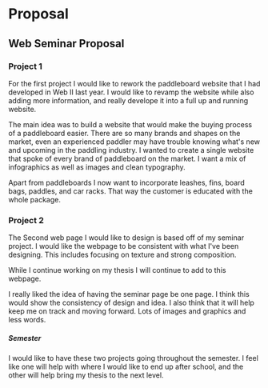# Proposal

## Web Seminar Proposal

### Project 1

For the first project I would like to rework the paddleboard website that I had
developed in Web II last year. I would like to revamp the website while also adding
more information, and really develope it into a full up and running website.

The main idea was to build a website that would make the buying process of a paddleboard easier. There are so many brands and shapes on the market, even an experienced paddler may have trouble knowing what's new and upcoming in the paddling industry. I wanted to create a single website that spoke of every brand of paddleboard on the market. I want a mix of infographics as well as images and clean typography.

Apart from paddleboards I now want to incorporate leashes, fins, board bags, paddles, and car racks. That way the customer is educated with the whole package.

### Project 2

The Second web page I would like to design is based off of my seminar project. I would like the webpage to be consistent with what I've been designing. This includes focusing on texture and strong composition.

While I continue working on my thesis I will continue to add to this webpage.

I really liked the idea of having the seminar page be one page. I think this would show the consistency of design and idea. I also think that it will help keep me on track and moving forward. Lots of images and graphics and less words.

##### Semester

I would like to have these two projects going throughout the semester. I feel like one will help with where I would like to end up after school, and the other will help bring my thesis to the next level.
